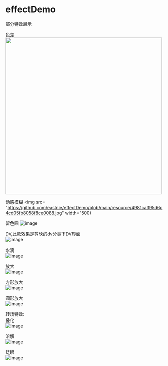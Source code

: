 # effectDemo
部分特效展示

色差  
<img src="https://github.com/eastnie/effectDemo/blob/main/resource/%E8%89%B2%E5%B7%AE.jpg" width="500">

动感模糊
<img src= "https://github.com/eastnie/effectDemo/blob/main/resource/4981ca395d6c4cd05fb8058f8ce0088.jpg" width="500)

留色圆
![image](https://github.com/eastnie/effectDemo/blob/main/resource/92c64e1810f47b62f0d1cf43ea87c5e.jpg)

DV,此款效果是剪映的dv分类下DV界面  
![image](https://github.com/eastnie/effectDemo/blob/main/resource/q1f2c-758tm.gif)


水滴    
![image](https://github.com/eastnie/effectDemo/blob/main/resource/ripple.gif)

放大  
![image](https://github.com/eastnie/effectDemo/blob/main/resource/large.gif)

方形放大    
![image](https://github.com/eastnie/effectDemo/blob/main/resource/fangLarge.gif)

圆形放大  
![image](https://github.com/eastnie/effectDemo/blob/main/resource/circleLarge.gif)




转场特效:  
叠化  
![image](https://github.com/eastnie/effectDemo/blob/main/resource/%E5%8F%A0%E5%8C%96.gif)

溶解  
![image](https://github.com/eastnie/effectDemo/blob/main/resource/%E6%BA%B6%E8%A7%A3.gif)

眨眼  
![image](https://github.com/eastnie/effectDemo/blob/main/resource/%E7%9C%A8%E7%9C%BC.gif)




